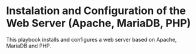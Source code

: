 # Instalation and Configuration of the Web Server (Apache, MariaDB, PHP)

This playbook installs and configures a web server based on Apache, MariaDB and PHP.
